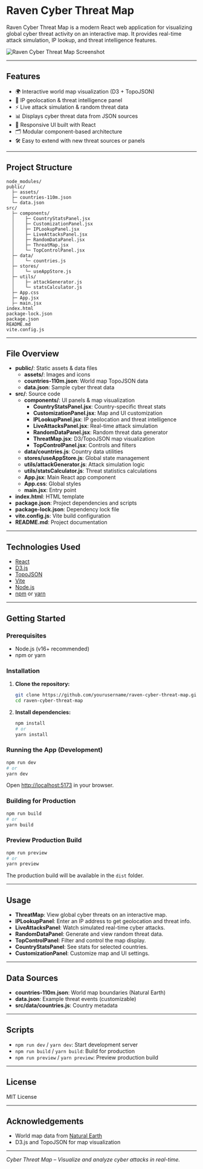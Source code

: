 # Raven Cyber Threat Map

Raven Cyber Threat Map is a modern React web application for visualizing global cyber threat activity on an interactive map. It provides real-time attack simulation, IP lookup, and threat intelligence features.

![Raven Cyber Threat Map Screenshot](/assets/RavenCyberThreatMap.png)

---

## Features

- 🌍 Interactive world map visualization (D3 + TopoJSON)
- 🔎 IP geolocation & threat intelligence panel
- ⚡ Live attack simulation & random threat data
- 📊 Displays cyber threat data from JSON sources
- 📱 Responsive UI built with React
- 🗂 Modular component-based architecture
- 🛠 Easy to extend with new threat sources or panels

---
 
## Project Structure

```
node_modules/
public/
  ├─ assets/
  ├─ countries-110m.json
  └─ data.json
src/
  ├─ components/
  │    ├─ CountryStatsPanel.jsx
  │    ├─ CustomizationPanel.jsx
  │    ├─ IPLookupPanel.jsx
  │    ├─ LiveAttacksPanel.jsx
  │    ├─ RandomDataPanel.jsx
  │    ├─ ThreatMap.jsx
  │    └─ TopControlPanel.jsx
  ├─ data/
  │    └─ countries.js
  ├─ stores/
  │    └─ useAppStore.js
  ├─ utils/
  │    ├─ attackGenerator.js
  │    └─ statsCalculator.js
  ├─ App.css
  ├─ App.jsx
  ├─ main.jsx
index.html
package-lock.json
package.json
README.md
vite.config.js
```

---

## File Overview

- **public/**: Static assets & data files
  - **assets/**: Images and icons
  - **countries-110m.json**: World map TopoJSON data
  - **data.json**: Sample cyber threat data
- **src/**: Source code
  - **components/**: UI panels & map visualization
    - **CountryStatsPanel.jsx**: Country-specific threat stats
    - **CustomizationPanel.jsx**: Map and UI customization
    - **IPLookupPanel.jsx**: IP geolocation and threat intelligence
    - **LiveAttacksPanel.jsx**: Real-time attack simulation
    - **RandomDataPanel.jsx**: Random threat data generator
    - **ThreatMap.jsx**: D3/TopoJSON map visualization
    - **TopControlPanel.jsx**: Controls and filters
  - **data/countries.js**: Country data utilities
  - **stores/useAppStore.js**: Global state management
  - **utils/attackGenerator.js**: Attack simulation logic
  - **utils/statsCalculator.js**: Threat statistics calculations
  - **App.jsx**: Main React app component
  - **App.css**: Global styles
  - **main.jsx**: Entry point
- **index.html**: HTML template
- **package.json**: Project dependencies and scripts
- **package-lock.json**: Dependency lock file
- **vite.config.js**: Vite build configuration
- **README.md**: Project documentation

---

## Technologies Used

- [React](https://react.dev/)
- [D3.js](https://d3js.org/)
- [TopoJSON](https://github.com/topojson/topojson)
- [Vite](https://vitejs.dev/)
- [Node.js](https://nodejs.org/)
- [npm](https://www.npmjs.com/) or [yarn](https://yarnpkg.com/)

---

## Getting Started

### Prerequisites

- Node.js (v16+ recommended)
- npm or yarn

### Installation

1. **Clone the repository:**

   ```sh
   git clone https://github.com/yourusername/raven-cyber-threat-map.git
   cd raven-cyber-threat-map
   ```

2. **Install dependencies:**
   ```sh
   npm install
   # or
   yarn install
   ```

### Running the App (Development)

```sh
npm run dev
# or
yarn dev
```

Open [http://localhost:5173](http://localhost:5173) in your browser.

### Building for Production

```sh
npm run build
# or
yarn build
```

### Preview Production Build

```sh
npm run preview
# or
yarn preview
```

The production build will be available in the `dist` folder.

---

## Usage

- **ThreatMap**: View global cyber threats on an interactive map.
- **IPLookupPanel**: Enter an IP address to get geolocation and threat info.
- **LiveAttacksPanel**: Watch simulated real-time cyber attacks.
- **RandomDataPanel**: Generate and view random threat data.
- **TopControlPanel**: Filter and control the map display.
- **CountryStatsPanel**: See stats for selected countries.
- **CustomizationPanel**: Customize map and UI settings.

---

## Data Sources

- **countries-110m.json**: World map boundaries (Natural Earth)
- **data.json**: Example threat events (customizable)
- **src/data/countries.js**: Country metadata

---

## Scripts

- `npm run dev` / `yarn dev`: Start development server
- `npm run build` / `yarn build`: Build for production
- `npm run preview` / `yarn preview`: Preview production build

---

## License

MIT License

---

## Acknowledgements

- World map data from [Natural Earth](https://www.naturalearthdata.com/)
- D3.js and TopoJSON for map visualization

---

_Cyber Threat Map – Visualize and analyze cyber attacks in real-time._
